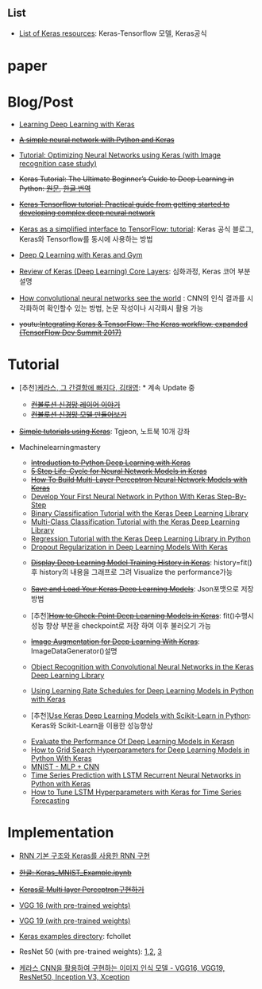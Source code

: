 

## List
- [List of Keras resources](https://github.com/fchollet/keras-resources): Keras-Tensorflow 모델, Keras공식


# paper

# Blog/Post

- [Learning Deep Learning with Keras](http://p.migdal.pl/2017/04/30/teaching-deep-learning.html)

* <Del>[A simple neural network with Python and Keras](http://www.pyimagesearch.com/2016/09/26/a-simple-neural-network-with-python-and-keras/)</del>

* [Tutorial: Optimizing Neural Networks using Keras (with Image recognition case study)](https://www.analyticsvidhya.com/blog/2016/10/tutorial-optimizing-neural-networks-using-keras-with-image-recognition-case-study/)

* <del> Keras Tutorial: The Ultimate Beginner’s Guide to Deep Learning in Python: [원문](https://elitedatascience.com/keras-tutorial-deep-learning-in-python?utm_source=mybridge&utm_medium=email&utm_campaign=read_more), [한글 번역](https://byeongkijeong.github.io/Keras-cnn-tutorial/)</del>

- <del>[Keras Tensorflow tutorial: Practical guide from getting started to developing complex deep neural network](http://cv-tricks.com/tensorflow-tutorial/keras/)</del>

* [Keras as a simplified interface to TensorFlow: tutorial](https://blog.keras.io/keras-as-a-simplified-interface-to-tensorflow-tutorial.html): Keras 공식 블로그, Keras와 Tensorflow를 동시에 사용하는 방법

* [Deep Q Learning with Keras and Gym](https://keon.io/rl/deep-q-learning-with-keras-and-gym/)

* [Review of Keras (Deep Learning) Core Layers](https://www.picnet.com.au/blogs/guido/post/2016/05/16/review-of-keras-deep-learning-core-layers/): 심화과정, Keras 코어 부분 설명

- [How convolutional neural networks see the world](https://blog.keras.io/how-convolutional-neural-networks-see-the-world.html) : CNN의 인식 결과를 시각화하여 확인할수 있는 방법, 논문 작성이나 시각화시 활용 가능

- <del> youtu:[Integrating Keras & TensorFlow: The Keras workflow, expanded (TensorFlow Dev Summit 2017)](https://www.youtube.com/watch?v=UeheTiBJ0Io&feature=youtu.be)</del>

# Tutorial

* [추천][케라스, 그 간결함에 빠지다, 김태영](https://tykimos.github.io/Keras/2017/01/27/Keras_Lecture_Contents/):   * 계속 Update 중
  * <del>[컨볼루션 신경망 레이어 이야기](https://tykimos.github.io/Keras/2017/01/27/CNN_Layer_Talk/) </del>
  * <del>[컨볼루션 신경망 모델 만들어보기](https://tykimos.github.io/Keras/2017/03/08/CNN_Getting_Started/)</del>


* <del>[Simple tutorials using Keras](https://github.com/tgjeon/Keras-Tutorials)</del>: Tgjeon, 노트북 10개 강좌


* Machinelearningmastery
  - <del>[Introduction to Python Deep Learning with Keras](http://machinelearningmastery.com/introduction-python-deep-learning-library-keras/)</del>
  * <del>[5 Step Life-Cycle for Neural Network Models in Keras](http://machinelearningmastery.com/5-step-life-cycle-neural-network-models-keras/)</del>
  - <del>[How To Build Multi-Layer Perceptron Neural Network Models with Keras](http://machinelearningmastery.com/build-multi-layer-perceptron-neural-network-models-keras/)</del>
  - [Develop Your First Neural Network in Python With Keras Step-By-Step](http://machinelearningmastery.com/tutorial-first-neural-network-python-keras/)
  - [Binary Classification Tutorial with the Keras Deep Learning Library](http://machinelearningmastery.com/binary-classification-tutorial-with-the-keras-deep-learning-library/)
  * [Multi-Class Classification Tutorial with the Keras Deep Learning Library](http://machinelearningmastery.com/multi-class-classification-tutorial-keras-deep-learning-library/)
  * [Regression Tutorial with the Keras Deep Learning Library in Python](http://machinelearningmastery.com/regression-tutorial-keras-deep-learning-library-python/)
  * [Dropout Regularization in Deep Learning Models With Keras](http://machinelearningmastery.com/dropout-regularization-deep-learning-models-keras/)
  - <del>[Display Deep Learning Model Training History in Keras](http://machinelearningmastery.com/display-deep-learning-model-training-history-in-keras/)</del>: history=fit()후 history의 내용을 그래프로 그려 Visualize the performance가능
  - <del>[Save and Load Your Keras Deep Learning Models](http://machinelearningmastery.com/save-load-keras-deep-learning-models/)</del>: Json포맷으로 저장 방법
  - [추천]<del>[How to Check-Point Deep Learning Models in Keras](http://machinelearningmastery.com/check-point-deep-learning-models-keras/)</del>: fit()수행시 성능 향상 부분을 checkpoint로 저장 하여 이후 불러오기 가능
  - <del>[Image Augmentation for Deep Learning With Keras](http://machinelearningmastery.com/image-augmentation-deep-learning-keras/)</del>: ImageDataGenerator()설명
  - [Object Recognition with Convolutional Neural Networks in the Keras Deep Learning Library](http://machinelearningmastery.com/object-recognition-convolutional-neural-networks-keras-deep-learning-library/)
  - [Using Learning Rate Schedules for Deep Learning Models in Python with Keras](http://machinelearningmastery.com/using-learning-rate-schedules-deep-learning-models-python-keras/)

  - [추천][Use Keras Deep Learning Models with Scikit-Learn in Python](http://machinelearningmastery.com/use-keras-deep-learning-models-scikit-learn-python/): Keras와 Scikit-Learn을 이용한 성능향상
  * [Evaluate the Performance Of Deep Learning Models in Kerasn](http://machinelearningmastery.com/evaluate-performance-deep-learning-models-keras/)
  - [How to Grid Search Hyperparameters for Deep Learning Models in Python With Keras](http://machinelearningmastery.com/grid-search-hyperparameters-deep-learning-models-python-keras/)

  * [MNIST - MLP + CNN](http://machinelearningmastery.com/handwritten-digit-recognition-using-convolutional-neural-networks-python-keras/)
  - [Time Series Prediction with LSTM Recurrent Neural Networks in Python with Keras](http://machinelearningmastery.com/time-series-prediction-lstm-recurrent-neural-networks-python-keras/)
  - [How to Tune LSTM Hyperparameters with Keras for Time Series Forecasting](http://machinelearningmastery.com/tune-lstm-hyperparameters-keras-time-series-forecasting/)



# Implementation
* [RNN 기본 구조와 Keras를 사용한 RNN 구현](https://www.datascienceschool.net/view-notebook/1d93b9dc6c624fbaa6af2ce9290e2479/)

* <del>[한글: Keras_MNIST_Example.ipynb](https://github.com/dolpang2/Keras-Examples/blob/master/Keras_MNIST_Example.ipynb)</del>

* <del>[Keras로 Multi layer Perceptron구현하기](http://iostream.tistory.com/111)</del>

- [VGG 16 (with pre-trained weights)](https://gist.github.com/baraldilorenzo/07d7802847aaad0a35d3)

- [VGG 19 (with pre-trained weights)](https://gist.github.com/baraldilorenzo/8d096f48a1be4a2d660d)

- [Keras examples directory](https://github.com/fchollet/keras/tree/master/examples): fchollet

- ResNet 50 (with pre-trained weights): [1](https://github.com/raghakot/keras-resnet),[2](https://github.com/asmith26/wide_resnets_keras), [3](https://github.com/titu1994/Wide-Residual-Networks)

- [케라스 CNN을 활용하여 구현하는 이미지 인식 모델 - VGG16, VGG19, ResNet50, Inception V3, Xception](http://www.pyimagesearch.com/2017/03/20/imagenet-vggnet-resnet-inception-xception-keras/?spm=5176.100239.blogcont78726.60.hB83tc)
